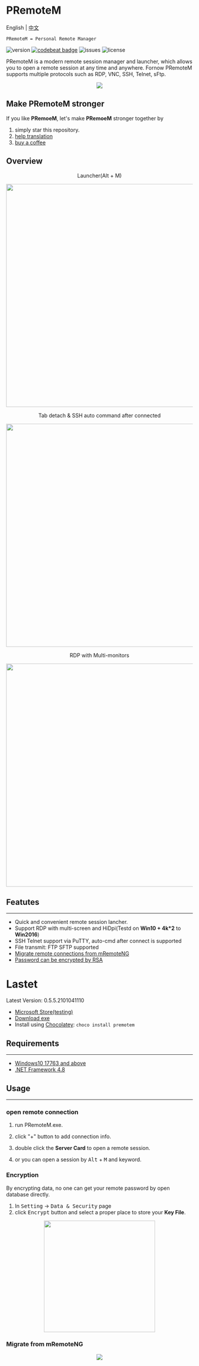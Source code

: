 # PRemoteM
English | [中文](https://github.com/VShawn/PRemoteM/blob/Doc/ReadMe_zh-cn/readme.md)



```
PRemoteM = Personal Remote Manager
```
![version](https://img.shields.io/github/v/release/vshawn/premotem?color=Green&include_prereleases)
[![codebeat badge](https://codebeat.co/badges/c3e71ab7-bf2c-455b-9886-d5956723eed5)](https://codebeat.co/projects/github-com-vshawn-premotem-dev)
![issues](https://img.shields.io/github/issues/vshawn/premotem)
![license](https://img.shields.io/github/license/vshawn/premotem?color=blue)


PRemoteM is a modern remote session manager and launcher, which allows you to open a remote session at any time and anywhere. Fornow PRemoteM supports multiple protocols such as RDP, VNC, SSH, Telnet, sFtp.

  
<p align="center">
    <img src="https://github.com/VShawn/PRemoteM/raw/Doc/DocPic/maindemo.png"/>
</p>


## Make PRemoteM stronger
If you like **PRemoeM**, let's make **PRemoeM** stronger together by

1. simply star this repository.
2. [help translation](https://github.com/VShawn/PRemoteM/wiki/Help-wanted:-Translation)
3. [buy a coffee](https://ko-fi.com/VShawn)

## Overview


<p align="center">
    Launcher(Alt + M)
</p>
<p align="center">
    <img src="https://github.com/VShawn/PRemoteM/raw/Doc/DocPic/quickstart.gif" width="600"/>
</p>

<p align="center">
    Tab detach & SSH auto command after connected
</p>
<p align="center">
    <img src="https://github.com/VShawn/PRemoteM/raw/Doc/DocPic/tab.gif" width="600"/>
</p>

<p align="center">
    RDP with Multi-monitors
</p>
<p align="center">
    <img src="https://github.com/VShawn/PRemoteM/raw/Doc/DocPic/multi-screen.jpg" width="600"/>
</p>


## Featutes

----

- Quick and convenient remote session lancher.
- Support RDP with multi-screen and HiDpi(Testd on **Win10 + 4k*2** to **Win2016**)
- SSH Telnet support via PuTTY, auto-cmd after connect is supported
- File transmit: FTP SFTP supported
- [Migrate remote connections from mRemoteNG](https://github.com/VShawn/PRemoteM#Migrate-from-mRemoteNG)
- [Password can be encrypted by RSA](https://github.com/VShawn/PRemoteM#Encryption)

# Lastet
Latest Version: 0.5.5.2101041110

- [Microsoft Store(testing)](https://www.microsoft.com/store/productId/9PNMNF92JNFP)
- [Download exe](https://github.com/VShawn/PRemoteM/releases)
- Install using [Chocolatey](https://chocolatey.org/packages/premotem): `choco install premotem`

## Requirements

----

- [Windows10 17763 and above](https://support.lenovo.com/us/en/solutions/ht502786)
- [.NET Framework 4.8](https://dotnet.microsoft.com/download/dotnet-framework/net48)




## Usage

----

### open remote connection

1. run PRemoteM.exe.

2. click "+" button to add connection info.

3. double click the **Server Card** to open a remote session.

4. or you can open a session by <kbd>Alt</kbd> + <kbd>M</kbd> and keyword.

### Encryption

By encrypting data, no one can get your remote password by open database directly.

1. In <kbd>Setting</kbd> -> <kbd>Data & Security</kbd> page
2. click <kbd>Encrypt</kbd> button and select a proper place to store your **Key File**.

<p align="center">
    <img src="https://github.com/VShawn/PRemoteM/raw/Doc/DocPic/Encryption.jpg" width="300"/>
</p>

### Migrate from mRemoteNG

<p align="center">
    <img src="https://github.com/VShawn/PRemoteM/raw/Doc/DocPic/Migrate.jpg"/>
</p>
